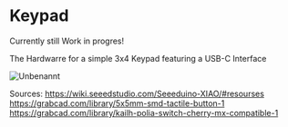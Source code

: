 # Keypad
Currently still Work in progres!

 The Hardwarre for a simple 3x4 Keypad featuring a USB-C Interface
 
![Unbenannt](https://github.com/stefarrn/Keypad/assets/80580541/6cef95aa-0c21-4db5-a5ab-70230a96bae6)

Sources:
https://wiki.seeedstudio.com/Seeeduino-XIAO/#resourses
https://grabcad.com/library/5x5mm-smd-tactile-button-1
https://grabcad.com/library/kailh-polia-switch-cherry-mx-compatible-1

